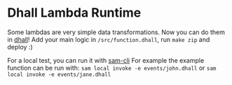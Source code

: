 # Dhall Lambda Runtime

Some lambdas are very simple data transformations.
Now you can do them in [dhall](https://dhall-lang.org)!
Add your main logic in `/src/function.dhall`, run `make zip` and deploy :)

For a local test, you can run it with [sam-cli](https://github.com/awslabs/aws-sam-cli)
For example the example function can be run with:
`sam local invoke -e events/john.dhall`
or 
`sam local invoke -e events/jane.dhall`
